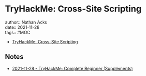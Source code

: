 # TryHackMe: Cross-Site Scripting

author:: Nathan Acks  
date:: 2021-11-28  
tags:: #MOC

* [TryHackMe: Cross-Site Scripting](https://tryhackme.com/room/xss)

## Notes

* [2021-11-28 - TryHackMe: Complete Beginner (Supplements)](../log/2021-11-28-tryhackme-complete-beginner-supplements.md)
